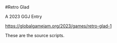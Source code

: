 #Retro Glad

A 2023 GGJ Entry

https://globalgamejam.org/2023/games/retro-glad-1

These are the source scripts.
